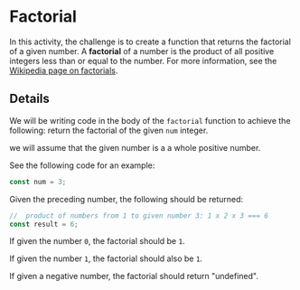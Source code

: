 # Factorial

In this activity, the challenge is to create a function that returns the factorial of a given number. A **factorial** of a number is the product of all positive integers less than or equal to the number. For more information, see the [Wikipedia page on factorials](https://en.wikipedia.org/wiki/Factorial).

## Details

We will be writing code in the body of the `factorial` function to achieve the following: return the factorial of the given `num` integer.

we will assume that the given number is a a whole positive number.

See the following code for an example:

```js
const num = 3;
```

Given the preceding number, the following should be returned:

```js
//  product of numbers from 1 to given number 3: 1 x 2 x 3 === 6
const result = 6;
```

If given the number `0`, the factorial should be `1`.

If given the number `1`, the factorial should also be `1`.

If given a negative number, the factorial should return "undefined".
